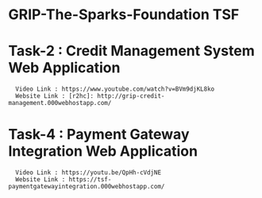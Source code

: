 # GRIP-The-Sparks-Foundation TSF

# Task-2 : Credit Management System Web Application
      Video Link : https://www.youtube.com/watch?v=BVm9djKL8ko
      Website Link : [r2hc]: http://grip-credit-management.000webhostapp.com/

# Task-4 : Payment Gateway Integration Web Application
      Video Link : https://youtu.be/QpHh-cVdjNE
      Website Link : https://tsf-paymentgatewayintegration.000webhostapp.com/
